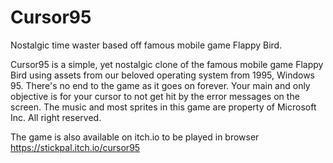 # Cursor95
Nostalgic time waster based off famous mobile game Flappy Bird.

Cursor95 is a simple, yet nostalgic clone of the famous mobile game Flappy Bird using assets from our beloved operating system from 1995, Windows 95.
There's no end to the game as it goes on forever.
Your main and only objective is for your cursor to not get hit by the error messages on the screen.
The music and most sprites in this game are property of Microsoft Inc. All right reserved.

The game is also available on itch.io to be played in browser https://stickpal.itch.io/cursor95 
